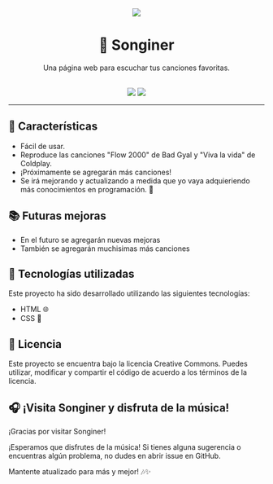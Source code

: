 <div align="center">
  <img src="https://img.shields.io/badge/License-Creative%20Commons-orange.svg">
  <h1>🎵 Songiner</h1>
  <p>Una página web para escuchar tus canciones favoritas.</p>
  <br>
  <img src="https://img.shields.io/badge/HTML-%E2%9C%A8-blueviolet.svg">
  <img src="https://img.shields.io/badge/CSS-%E2%9C%A8-green.svg">
</div>

---

## 🌟 Características

- Fácil de usar.
- Reproduce las canciones "Flow 2000" de Bad Gyal y "Viva la vida" de Coldplay.
- ¡Próximamente se agregarán más canciones!
- Se irá mejorando y actualizando a medida que yo vaya adquieriendo más conocimientos en programación. 💪

## 📚 Futuras mejoras
 - En el futuro se agregarán nuevas mejoras
 - También se agregarán muchisimas más canciones

## 🔧 Tecnologías utilizadas

Este proyecto ha sido desarrollado utilizando las siguientes tecnologías:

- HTML 🌐
- CSS 🎨

## 📜 Licencia

Este proyecto se encuentra bajo la licencia Creative Commons. Puedes utilizar, modificar y compartir el código de acuerdo a los términos de la licencia.

## 🎧 ¡Visita Songiner y disfruta de la música!

¡Gracias por visitar Songiner!

¡Esperamos que disfrutes de la música! Si tienes alguna sugerencia o encuentras algún problema, no dudes en abrir issue en GitHub.

Mantente atualizado para más y mejor! 🎶✨
